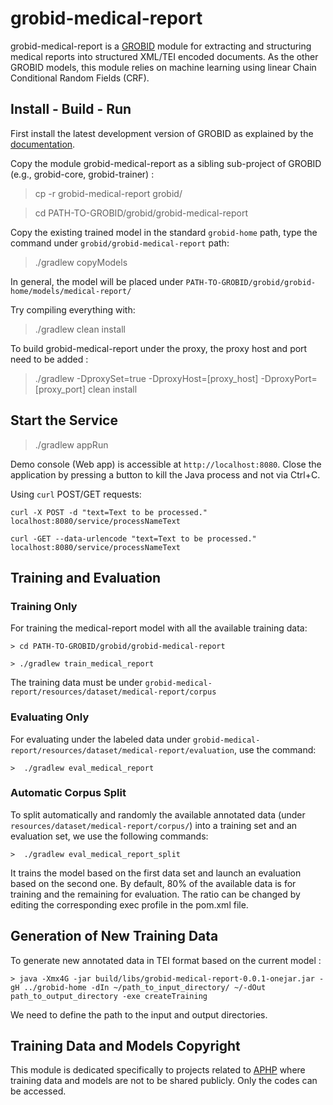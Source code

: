 # grobid-medical-report
grobid-medical-report is a [GROBID](https://github.com/kermitt2/grobid) module for extracting and structuring medical reports into structured XML/TEI encoded documents. As the other GROBID models, this module relies on machine learning using linear Chain Conditional Random Fields (CRF). 

## Install - Build - Run

First install the latest development version of GROBID as explained by the [documentation](http://grobid.readthedocs.org).

Copy the module grobid-medical-report as a sibling sub-project of GROBID (e.g., grobid-core, grobid-trainer) :
> cp -r grobid-medical-report grobid/

> cd PATH-TO-GROBID/grobid/grobid-medical-report

Copy the existing trained model in the standard `grobid-home` path, type the command under `grobid/grobid-medical-report` path:

> ./gradlew copyModels 

In general, the model will be placed under `PATH-TO-GROBID/grobid/grobid-home/models/medical-report/`

Try compiling everything with:

> ./gradlew clean install

To build grobid-medical-report under the proxy, the proxy host and port need to be added : 
>  ./gradlew -DproxySet=true -DproxyHost=[proxy_host] -DproxyPort=[proxy_port] clean install

## Start the Service

> ./gradlew appRun

Demo console (Web app) is accessible at ```http://localhost:8080```. Close the application by pressing a button to kill the Java process and not via Ctrl+C. 

Using ```curl``` POST/GET requests:

```
curl -X POST -d "text=Text to be processed." localhost:8080/service/processNameText
```

```
curl -GET --data-urlencode "text=Text to be processed." localhost:8080/service/processNameText
```

## Training and Evaluation

### Training Only

For training the medical-report model with all the available training data:

```
> cd PATH-TO-GROBID/grobid/grobid-medical-report

> ./gradlew train_medical_report
```

The training data must be under ```grobid-medical-report/resources/dataset/medical-report/corpus```

### Evaluating Only

For evaluating under the labeled data under ```grobid-medical-report/resources/dataset/medical-report/evaluation```, use the command:

```
>  ./gradlew eval_medical_report
```

### Automatic Corpus Split

To split automatically and randomly the available annotated data (under ```resources/dataset/medical-report/corpus/```) into a training set and an evaluation set, we use the following commands:

```
>  ./gradlew eval_medical_report_split
```

It trains the model based on the first data set and launch an evaluation based on the second one. 
By default, 80% of the available data is for training and the remaining for evaluation. The ratio can be changed by editing the corresponding exec profile in the pom.xml file. 


## Generation of New Training Data

To generate new annotated data in TEI format based on the current model : 

```
> java -Xmx4G -jar build/libs/grobid-medical-report-0.0.1-onejar.jar -gH ../grobid-home -dIn ~/path_to_input_directory/ ~/-dOut path_to_output_directory -exe createTraining
```

We need to define the path to the input and output directories.

## Training Data and Models Copyright

This module is dedicated specifically to projects related to [APHP](https://www.aphp.fr/) where training data and models are not to be shared publicly. Only the codes can be accessed. 
